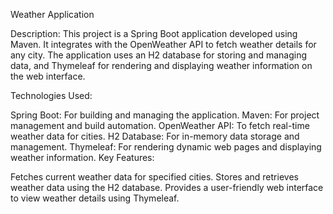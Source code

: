 Weather Application

Description: This project is a Spring Boot application developed using Maven. It integrates with the OpenWeather API to fetch weather details for any city. The application uses an H2 database for storing and managing data, and Thymeleaf for rendering and displaying weather information on the web interface.

Technologies Used:

Spring Boot: For building and managing the application.
Maven: For project management and build automation.
OpenWeather API: To fetch real-time weather data for cities.
H2 Database: For in-memory data storage and management.
Thymeleaf: For rendering dynamic web pages and displaying weather information.
Key Features:

Fetches current weather data for specified cities.
Stores and retrieves weather data using the H2 database.
Provides a user-friendly web interface to view weather details using Thymeleaf.
